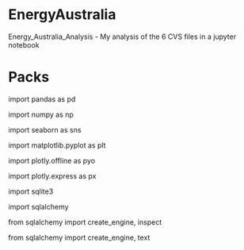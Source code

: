 # EnergyAustralia

Energy_Australia_Analysis - My analysis of the 6 CVS files in a jupyter notebook

# Packs

import pandas as pd

import numpy as np

import seaborn as sns

import matplotlib.pyplot as plt

import plotly.offline as pyo

import plotly.express as px

import sqlite3

import sqlalchemy

from sqlalchemy import create_engine, inspect

from sqlalchemy import create_engine, text
